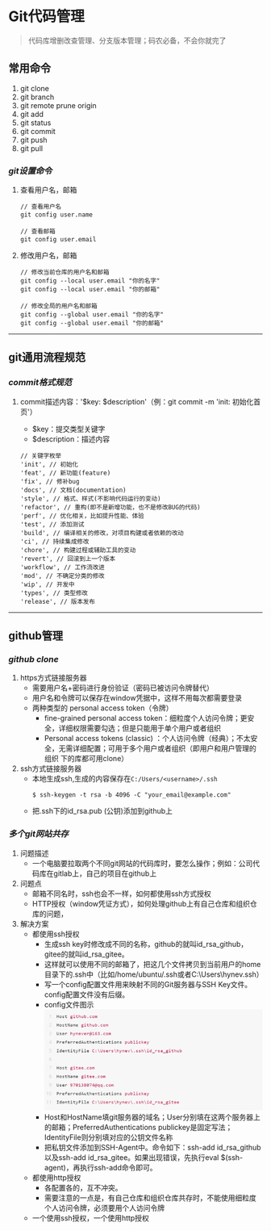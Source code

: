 # Git代码管理
 > 代码库增删改查管理、分支版本管理；码农必备，不会你就完了

## 常用命令
  1. git clone
  2. git branch
  3. git remote prune origin
  4. git add
  5. git status
  6. git commit
  7. git push
  8. git pull
### *git设置命令*
  1. 查看用户名，邮箱
      ```shell
      // 查看用户名
      git config user.name

      // 查看邮箱
      git config user.email
      ```
  2. 修改用户名，邮箱
      ```shell
      // 修改当前仓库的用户名和邮箱
      git config --local user.email "你的名字"
      git config --local user.email "你的邮箱"

      // 修改全局的用户名和邮箱
      git config --global user.email "你的名字"
      git config --global user.email "你的邮箱"
      ```

-----

## git通用流程规范
### *commit格式规范*
  1. commit描述内容：'$key: $description'（例：git commit -m 'init: 初始化首页'）
      - $key：提交类型关键字
      - $description：描述内容

      ```
      // 关键字枚举
      'init', // 初始化
      'feat', // 新功能(feature)
      'fix', // 修补bug
      'docs', // 文档(documentation)
      'style', // 格式、样式(不影响代码运行的变动)
      'refactor', // 重构(即不是新增功能，也不是修改BUG的代码)
      'perf', // 优化相关，比如提升性能、体验
      'test', // 添加测试
      'build', // 编译相关的修改，对项目构建或者依赖的改动
      'ci', // 持续集成修改
      'chore', // 构建过程或辅助工具的变动
      'revert', // 回滚到上一个版本
      'workflow', // 工作流改进
      'mod', // 不确定分类的修改
      'wip', // 开发中
      'types', // 类型修改
      'release', // 版本发布
      ```

-----

## github管理
### *github clone*
  1. https方式链接服务器
      - 需要用户名+密码进行身份验证（密码已被访问令牌替代）
      - 用户名和令牌可以保存在window凭据中，这样不用每次都需要登录
      - 两种类型的 personal access token（令牌）
        * fine-grained personal access token：细粒度个人访问令牌；更安全，详细权限需要勾选；但是只能用于单个用户或者组织
        * Personal access tokens (classic) ：个人访问令牌（经典）；不太安全，无需详细配置；可用于多个用户或者组织（即用户和用户管理的组织 下的库都可用clone）
  2. ssh方式链接服务器
      - 本地生成ssh,生成的内容保存在```C:/Users/<username>/.ssh```
          ```shell
          $ ssh-keygen -t rsa -b 4096 -C "your_email@example.com"
          ```
      - 把.ssh下的id_rsa.pub (公钥)添加到github上
### *多个git网站共存*
  1. 问题描述
      - 一个电脑要拉取两个不同git网站的代码库时，要怎么操作；例如：公司代码库在gitlab上，自己的项目在github上
  2. 问题点
      - 邮箱不同名时，ssh也会不一样，如何都使用ssh方式授权
      - HTTP授权（window凭证方式），如何处理github上有自己仓库和组织仓库的问题，
  3. 解决方案
      - 都使用ssh授权
        * 生成ssh key时修改成不同的名称，github的就叫id_rsa_github，gitee的就叫id_rsa_gitee。
        * 这样就可以使用不同的邮箱了，把这几个文件拷贝到当前用户的home目录下的.ssh中（比如/home/ubuntu/.ssh或者C:\Users\hynev\.ssh）
        * 写一个config配置文件用来映射不同的Git服务器与SSH Key文件。config配置文件没有后缀。
        * config文件图示![](/assets/git_host_config.jpg)
        * Host和HostName填git服务器的域名；User分别填在这两个服务器上的邮箱；PreferredAuthentications publickey是固定写法；IdentityFile则分别填对应的公钥文件名称
        * 把私钥文件添加到SSH-Agent中。命令如下：ssh-add id_rsa_github以及ssh-add id_rsa_gitee。如果出现错误，先执行eval $(ssh-agent)，再执行ssh-add命令即可。
      - 都使用http授权
        * 各配置各的，互不冲突。
        * 需要注意的一点是，有自己仓库和组织仓库共存时，不能使用细粒度个人访问令牌，必须要用个人访问令牌
      - 一个使用ssh授权，一个使用http授权

